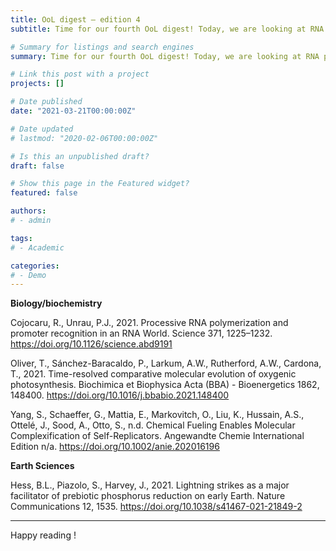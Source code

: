 ```yaml
---
title: OoL digest — edition 4
subtitle: Time for our fourth OoL digest! Today, we are looking at RNA polymerization, the evolution of photosynthesis, the role of replicator death in evolution and that of lightning strikes on phosphorus reduction on early Earth.

# Summary for listings and search engines
summary: Time for our fourth OoL digest! Today, we are looking at RNA polymerization, the evolution of photosynthesis, the role of replicator death in evolution and that of lightning strikes on phosphorus reduction on early Earth.

# Link this post with a project
projects: []

# Date published
date: "2021-03-21T00:00:00Z"

# Date updated
# lastmod: "2020-02-06T00:00:00Z"

# Is this an unpublished draft?
draft: false

# Show this page in the Featured widget?
featured: false

authors:
# - admin

tags:
# - Academic

categories:
# - Demo
---
```


**Biology/biochemistry**

Cojocaru, R., Unrau, P.J., 2021. Processive RNA polymerization and promoter recognition in an RNA World. Science 371, 1225–1232. https://doi.org/10.1126/science.abd9191

Oliver, T., Sánchez-Baracaldo, P., Larkum, A.W., Rutherford, A.W., Cardona, T., 2021. Time-resolved comparative molecular evolution of oxygenic photosynthesis. Biochimica et Biophysica Acta (BBA) - Bioenergetics 1862, 148400. https://doi.org/10.1016/j.bbabio.2021.148400

Yang, S., Schaeffer, G., Mattia, E., Markovitch, O., Liu, K., Hussain, A.S., Ottelé, J., Sood, A., Otto, S., n.d. Chemical Fueling Enables Molecular Complexification of Self-Replicators. Angewandte Chemie International Edition n/a. https://doi.org/10.1002/anie.202016196

**Earth Sciences**

Hess, B.L., Piazolo, S., Harvey, J., 2021. Lightning strikes as a major facilitator of prebiotic phosphorus reduction on early Earth. Nature Communications 12, 1535. https://doi.org/10.1038/s41467-021-21849-2

***

Happy reading !
